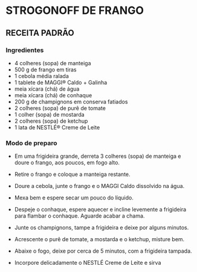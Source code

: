 # STROGONOFF DE FRANGO 

## RECEITA PADRÃO
### **Ingredientes**

+ 4 colheres (sopa) de manteiga  
+ 500 g de frango em tiras  
+ 1 cebola média ralada  
+ 1 tablete de MAGGI® Caldo + Galinha  
+ meia xícara (chá) de água  
+ meia xícara (chá) de conhaque  
+ 200 g de champignons em conserva fatiados  
+ 2 colheres (sopa) de purê de tomate  
+ 1 colher (sopa) de mostarda  
+ 2 colheres (sopa) de ketchup  
+ 1 lata de NESTLÉ® Creme de Leite  

### **Modo de preparo**
+ Em uma frigideira grande, derreta 3 colheres (sopa) de manteiga e doure o frango, aos poucos, em fogo alto.

+ Retire o frango e coloque a manteiga restante.

+ Doure a cebola, junte o frango e o MAGGI Caldo dissolvido na água.

+ Mexa bem e espere secar um pouco do líquido.

+ Despeje o conhaque, espere aquecer e incline levemente a frigideira para flambar o conhaque. Aguarde acabar a chama.

+ Junte os champignons, tampe a frigideira e deixe por alguns minutos.

+ Acrescente o purê de tomate, a mostarda e o ketchup, misture bem.

+ Abaixe o fogo, deixe por cerca de 5 minutos, com a frigideira tampada.

+ Incorpore delicadamente o NESTLÉ Creme de Leite e sirva